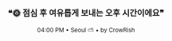 <div align="center">

<br>

<h3>❝🌞 점심 후 여유롭게 보내는 오후 시간이에요❞</h3>

<sub>04:00 PM • Seoul ⛅ • by CrowRish</sub>

<br>

</div>